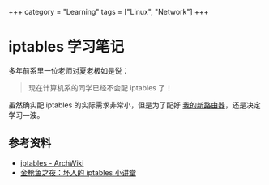 +++
category = "Learning"
tags = ["Linux", "Network"]
+++
# iptables 学习笔记
多年前系里一位老师对夏老板如是说：
> 现在计算机系的同学已经不会配 iptables 了！

虽然确实配 iptables 的实际需求非常小，但是为了配好 [我的新路由器](/post/router.md)，还是决定学习一波。

## 参考资料
- [iptables - ArchWiki](https://wiki.archlinux.org/title/iptables)
- [金枪鱼之夜：坏人的 iptables 小讲堂](https://www.youtube.com/watch?v=w_vGD-96O54)